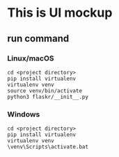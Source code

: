 # This is UI mockup
## run command
### Linux/macOS
```
cd <project directory>
pip install virtualenv
virtualenv venv
source venv/bin/activate
python3 flaskr/__init__.py
```
### Windows
```
cd <project directory>
pip install virtualenv
virtualenv venv
\venv\Scripts\activate.bat
```
